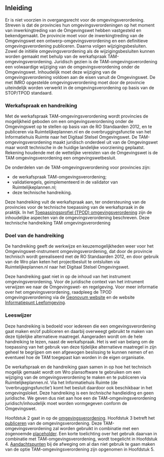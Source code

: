 ## Inleiding

Er is niet voorzien in overgangsrecht voor de omgevingsverordening. Streven is dat de provincies hun omgevingsverordeningen op het moment van inwerkingtreding van de Omgevingswet hebben vastgesteld en bekendgemaakt.
De provincie moet voor de inwerkingtreding van de Omgevingswet een ontwerp-omgevingsverordening en een definitieve omgevingsverordening publiceren. Daarna volgen wijzigingsbesluiten. Zowel de initiële omgevingsverordening als de wijzigingsbesluiten kunnen worden gemaakt met behulp van de werkafspraak TAM-omgevingsverordening. Juridisch gezien is de TAM-omgevingsverordening een volwaardige wijziging van de omgevingsverordening onder de Omgevingswet. Inhoudelijk moet deze wijziging van de omgevingsverordening voldoen aan de eisen vanuit de Omgevingswet. De met IMRO opgestelde omgevingsverordening moet door de provincie uiteindelijk worden verwerkt in de omgevingsverordening op basis van de STOP/TPOD standaard. 

### Werkafspraak en handreiking

Met de werkafspraak TAM-omgevingsverordening wordt provincies de mogelijkheid geboden om een omgevingsverordening onder de Omgevingswet op te stellen op basis van de RO Standaarden 2012, en te publiceren via Ruimtelijkeplannen.nl en de overbruggingsfunctie van het Informatiehuis Ruimte naar het Digitaal Stelsel Omgevingswet. De TAM-omgevingsverordening maakt juridisch onderdeel uit van de Omgevingswet maar wordt technische in de huidige landelijke voorziening geplaatst. Rekening houdende met de wettelijke vereisten van de Omgevingswet is de TAM omgevingsverordening een omgevingswetbesluit. 

De onderdelen van de TAM-omgevingsverordening voor provincies zijn: 
- de werkafspraak TAM-omgevingsverordening;
- validatieregels, geimplementeerd in de validator van Ruimtelijkeplannen.nl;
- deze technische handreiking.

Deze  handreiking vult de werkafspraak aan, ter ondersteuning van de provincies voor de technische toepassing van de werkafspraak in de praktijk. 
In het [Toepassingsprofiel (TPOD) omgevingsverordening](https://geonovum.github.io/TPOD/TPOD%20Omgevingsverordening/TPOD_omgevingsverordening_v2.0.1.pdf) zijn de inhoudelijke aspecten van de omgevingsverordening beschreven. Deze technische handreiking TAM omgevingsverordening

### Doel van de handreiking

De handreiking geeft de werkwijze en keuzemogelijkheden weer voor het Omgevingswet-instrument omgevingsverordening, dat door de provincie technisch wordt gerealiseerd met de RO Standaarden 2012, en door gebruik van de Wro plan keten het projectbesluit te ontsluiten via Ruimtelijkeplannen.nl naar het Digitaal Stelsel Omgevingswet.  

Deze handreiking gaat niet in op de inhoud van het instrument omgevingsverordening. Voor de juridische context van het intrument verwijzen we naar de Omgevingswet- en regelgeving. Voor meer informatie over het omgevingsverordening, raadpleeg de TPOD omgevingsverordening via de [Geonovum website](https://www.geonovum.nl/geo-standaarden/omgevingswet/STOPTPOD) en de website [Informatiepunt Leefomgeving](https://iplo.nl/regelgeving/instrumenten/omgevingsverordening). 

### Leeswijzer

Deze handreiking is bedoeld voor iedereen die een omgevingsverordening gaat maken en/of publiceren en daarbij overweegt gebruikt te maken van deze tijdelijke alternatieve maatregel. Aangeraden wordt om de hele handreiking te lezen, naast de werkafspraak. Het is wel van belang om de toepassing van het gebruik van deze tijdelijke alternatieve maatregel in zijn geheel te begrijpen om een afgewogen beslissing te kunnen nemen of en eventueel hoe de TAM toegepast kan worden in de eigen organisatie.

De werkafspraak en de handreiking gaan samen in op hoe het technisch mogelijk gemaakt wordt om Wro plansoftware te gebruiken om een wijziging van de omgevingsverordening te maken en te publiceren via Ruimtelijkeplannen.nl. Via het Informatiehuis Ruimte (de ‘overbruggingsfunctie’) komt het besluit daardoor ook beschikbaar in het omgevingsloket. Deze handreiking is een *technische* handleiding en geen juridische. We geven dus niet aan hoe een de TAM-omgevingsverordening juridisch/inhoudelijk moet worden vormgegeven conform de Omgevingswet. 

Hoofdstuk 2 gaat in op de [omgevingsverordening](#omgevingsverordening). Hoofdstuk 3 betreft het [publiceren](#publiceren) van de omgevingsverordening. Deze TAM-omgevingsverordening zal worden gebruikt in combinatie met een zogenoemde [placeholder](#placeholder). Een korte toelichting over het gebruik daarvan in combinatie met TAM-omgevingsverordening, wordt toegelicht in Hoofdstuk 4. [Aandachtspunten](#aandachtspunten) bij de afweging om al dan niet gebruik te gaan maken van de optie TAM-omgevingsverordening zijn opgenomen in Hoofdstuk 5.

